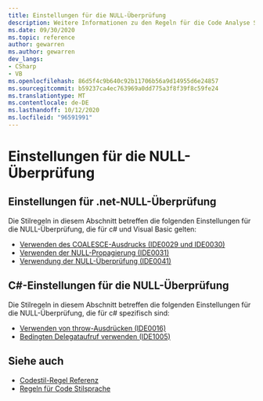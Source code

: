 ```yaml
---
title: Einstellungen für die NULL-Überprüfung
description: Weitere Informationen zu den Regeln für die Code Analyse Sprache für die NULL-Überprüfung
ms.date: 09/30/2020
ms.topic: reference
author: gewarren
ms.author: gewarren
dev_langs:
- CSharp
- VB
ms.openlocfilehash: 86d5f4c9b640c92b11706b56a9d14955d6e24857
ms.sourcegitcommit: b59237ca4ec763969a0dd775a3f8f39f8c59fe24
ms.translationtype: MT
ms.contentlocale: de-DE
ms.lasthandoff: 10/12/2020
ms.locfileid: "96591991"
---
```

# <a name="null-checking-preferences"></a>Einstellungen für die NULL-Überprüfung

## <a name="net-null-checking-preferences"></a>Einstellungen für .net-NULL-Überprüfung

Die Stilregeln in diesem Abschnitt betreffen die folgenden Einstellungen für die NULL-Überprüfung, die für c# und Visual Basic gelten:

- [Verwenden des COALESCE-Ausdrucks (IDE0029 und IDE0030)](ide0029-ide0030.md)
- [Verwenden der NULL-Propagierung (IDE0031)](ide0031.md)
- [Verwendung der NULL-Überprüfung (IDE0041)](ide0041.md)

## <a name="c-null-checking-preferences"></a>C#-Einstellungen für die NULL-Überprüfung

Die Stilregeln in diesem Abschnitt betreffen die folgenden Einstellungen für die NULL-Überprüfung, die für c# spezifisch sind:

- [Verwenden von throw-Ausdrücken (IDE0016)](ide0016.md)
- [Bedingten Delegataufruf verwenden (IDE1005)](ide1005.md)

## <a name="see-also"></a>Siehe auch

- [Codestil-Regel Referenz](index.md)
- [Regeln für Code Stilsprache](language-rules.md)
